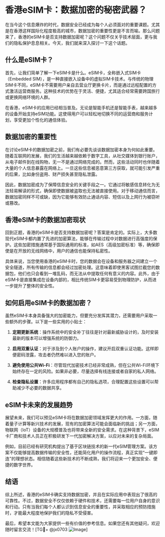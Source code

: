 # 香港eSIM卡：数据加密的秘密武器？

在当今这个信息爆炸的时代，数据安全已经成为每个人必须面对的重要课题。尤其是在香港这样国际化程度极高的城市，数据加密的重要性更是不言而喻。那么问题来了，香港的eSIM卡是否支持数据加密呢？这个问题不仅关乎技术层面，更与我们的隐私保护息息相关。今天，我们就来深入探讨一下这个话题。

## 什么是eSIM卡？

首先，让我们简单了解一下eSIM卡是什么。eSIM卡，全称嵌入式SIM卡（Embedded SIM），是一种直接嵌入设备中的虚拟SIM卡技术。与传统的物理SIM卡不同，eSIM卡不需要用户亲自去营业厅更换卡片，而是通过远程配置的方式激活运营商服务。这种技术的优势在于灵活、便捷，尤其适合经常需要跨国旅行或更换网络环境的人群。

在香港，eSIM卡的应用已经相当普及。无论是智能手机还是智能手表，越来越多的设备开始支持eSIM功能。这使得用户可以轻松地切换不同的运营商和服务计划，享受更加个性化的通信体验。

## 数据加密的重要性

在讨论eSIM卡的数据加密之前，我们有必要先谈谈数据加密本身为何如此重要。随着互联网的发展，我们的生活越来越依赖于数字工具，从社交媒体到银行账户，从电子邮件到在线购物，无一不是通过网络完成的。然而，这些活动同时也伴随着大量的个人信息暴露在网络上。一旦这些信息被恶意第三方获取，就可能引发严重的后果，比如身份盗用、财产损失甚至隐私泄露。

因此，数据加密成为了保障信息安全的关键手段之一。它通过将敏感信息转化为无法轻易解读的形式，确保即使数据被盗取也无法被直接使用。对于移动通信而言，数据加密同样不可或缺，因为它能够有效防止通话内容、短信以及上网行为被窃听或篡改。

## 香港eSIM卡的数据加密现状

回到正题，香港的eSIM卡是否支持数据加密呢？答案是肯定的。实际上，大多数现代eSIM卡都内置了先进的加密算法，能够在传输过程中对数据进行高强度的保护。这些加密措施通常基于国际通用的标准，如AES（高级加密标准）等，确保即使是在开放的无线网络中，用户的通信也能保持私密性。

具体来说，当您使用香港的eSIM卡时，您的数据会在设备和服务器之间建立一个安全隧道，所有传输的信息都会经过加密处理。这意味着即使黑客试图拦截您的数据包，他们也只会看到一堆乱码，而无法从中提取任何有意义的内容。此外，由于eSIM卡是直接集成在设备内部的，相比传统SIM卡更容易受到物理防护，从而进一步提升了整体的安全性。

## 如何启用eSIM卡的数据加密？

虽然eSIM卡本身具备强大的加密能力，但要充分发挥其潜力，还需要用户采取一些额外的步骤。以下是一些实用的小贴士：

1. **定期更新系统**：操作系统中的安全补丁往往是针对最新威胁设计的，及时安装最新的版本可以增强系统的防御力。
   
2. **启用双重认证**：对于涉及到个人账户的操作，建议开启双重认证功能。这样即便密码泄露，攻击者仍然难以进入您的账户。

3. **避免使用公共Wi-Fi**：尽管现代加密技术已经非常成熟，但在公共Wi-Fi环境下始终存在一定的风险。如果非必要，尽量选择有线连接或者自家的私人网络。

4. **检查隐私设置**：许多应用程序都有自己的隐私选项，合理配置这些设置可以帮助减少不必要的数据共享。

## eSIM卡未来的发展趋势

展望未来，我们可以预见eSIM卡将在数据加密领域发挥更大的作用。一方面，随着量子计算等新兴技术的发展，现有的加密算法可能会面临新的挑战；另一方面，物联网（IoT）设备的大规模普及也将带来全新的安全需求。在这种背景下，eSIM卡厂商和技术人员正在积极研发下一代加密解决方案，以应对未来的复杂局面。

例如，目前已经有研究机构提出了基于区块链技术的新一代eSIM管理方案。该方案不仅能够提高数据传输的安全性，还能简化用户的操作流程，真正实现“一键即连”的理想状态。相信随着这些新技术的不断成熟，我们将迎来一个更加安全、便捷的数字世界。

## 结语

综上所述，香港的eSIM卡确实支持数据加密，并且在实际应用中表现出了很高的可靠性。不过，数据安全不仅仅依赖于硬件和技术，还需要每一位用户自身的意识和行动。只有当我们每个人都认识到信息安全的重要性，并采取相应的预防措施时，才能最大程度地保护我们的隐私不受侵害。

最后，希望本文能为大家提供一些有价值的参考信息。如果您还有其他疑问，欢迎随时留言交流！[TG💪+ @jx0703 ![Image](https://github.com/user-attachments/assets/dbca1d08-cadb-493c-b0ec-ad6f7a83f270)]